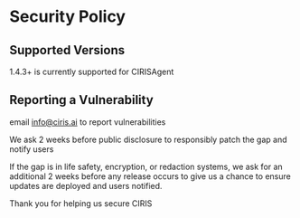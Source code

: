 # Security Policy

## Supported Versions

1.4.3+ is currently supported for CIRISAgent


## Reporting a Vulnerability

email info@ciris.ai to report vulnerabilities

We ask 2 weeks before public disclosure to responsibly patch the gap and notify users

If the gap is in life safety, encryption, or redaction systems, we ask for an additional 2 weeks before any release occurs to give us a chance to ensure updates are deployed and users notified.

Thank you for helping us secure CIRIS
